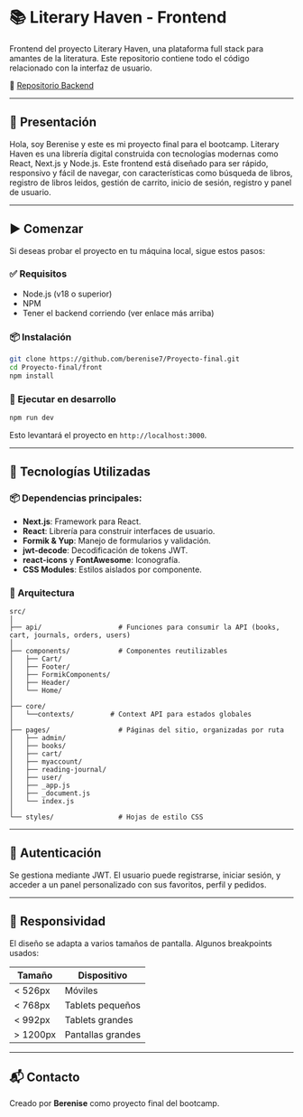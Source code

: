 # 📚 Literary Haven - Frontend

Frontend del proyecto Literary Haven, una plataforma full stack para amantes de la literatura. Este repositorio contiene todo el código relacionado con la interfaz de usuario.

🔗 [Repositorio Backend](https://github.com/berenise7/Proyecto-final/tree/main/back)

---

## 📗 Presentación

Hola, soy Berenise y este es mi proyecto final para el bootcamp. Literary Haven es una librería digital construida con tecnologías modernas como React, Next.js y Node.js. Este frontend está diseñado para ser rápido, responsivo y fácil de navegar, con características como búsqueda de libros, registro de libros leidos, gestión de carrito, inicio de sesión, registro y panel de usuario.

---

## ▶️ Comenzar

Si deseas probar el proyecto en tu máquina local, sigue estos pasos:

### ✅ Requisitos

- Node.js (v18 o superior)
- NPM
- Tener el backend corriendo (ver enlace más arriba)

### 📦 Instalación

```bash
git clone https://github.com/berenise7/Proyecto-final.git
cd Proyecto-final/front
npm install
```

### 🚀 Ejecutar en desarrollo

```bash
npm run dev
```

Esto levantará el proyecto en `http://localhost:3000`.

---

## 🧩 Tecnologías Utilizadas

### 📦 Dependencias principales:

- **Next.js**: Framework para React.
- **React**: Librería para construir interfaces de usuario.
- **Formik & Yup**: Manejo de formularios y validación.
- **jwt-decode**: Decodificación de tokens JWT.
- **react-icons** y **FontAwesome**: Iconografía.
- **CSS Modules**: Estilos aislados por componente.

### 🧠 Arquitectura

```
src/
│
├── api/                   # Funciones para consumir la API (books, cart, journals, orders, users)
│
├── components/            # Componentes reutilizables
│   ├── Cart/
│   ├── Footer/
│   ├── FormikComponents/
│   ├── Header/
│   └── Home/
│
├── core/
│   └──contexts/         # Context API para estados globales
│
├── pages/                 # Páginas del sitio, organizadas por ruta
│   ├── admin/
│   ├── books/
│   ├── cart/
│   ├── myaccount/
│   ├── reading-journal/
│   ├── user/
│   ├── _app.js
│   ├── _document.js
│   └── index.js
│
└── styles/                # Hojas de estilo CSS

```

---

## 🔑 Autenticación

Se gestiona mediante JWT. El usuario puede registrarse, iniciar sesión, y acceder a un panel personalizado con sus favoritos, perfil y pedidos.

---

## 📱 Responsividad

El diseño se adapta a varios tamaños de pantalla. Algunos breakpoints usados:

| Tamaño   | Dispositivo       |
| -------- | ----------------- |
| < 526px  | Móviles           |
| < 768px  | Tablets pequeños  |
| < 992px  | Tablets grandes   |
| > 1200px | Pantallas grandes |

---

## 📬 Contacto

Creado por **Berenise** como proyecto final del bootcamp.
